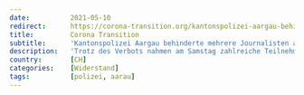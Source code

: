 ```yaml
---
date:          2021-05-10
redirect:      https://corona-transition.org/kantonspolizei-aargau-behinderte-mehrere-journalisten-an-der-pressearbeit
title:         Corona Transition
subtitle:      'Kantonspolizei Aargau behinderte mehrere Journalisten an der Pressearbeit'
description:   'Trotz des Verbots nahmen am Samstag zahlreiche Teilnehmer an der Kundgebung in Aarau teil und äusserten ihren Protest gegen die derzeitigen (...)'
country:       [CH]
categories:    [Widerstand]
tags:          [polizei, aarau]
---
```

